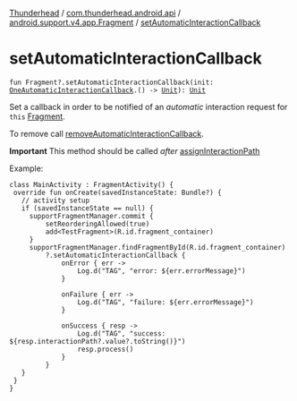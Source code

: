 [Thunderhead](../../index.md) / [com.thunderhead.android.api](../index.md) / [android.support.v4.app.Fragment](index.md) / [setAutomaticInteractionCallback](./set-automatic-interaction-callback.md)

# setAutomaticInteractionCallback

`fun Fragment?.setAutomaticInteractionCallback(init: `[`OneAutomaticInteractionCallback`](../../com.thunderhead.android.api.interactions/-one-automatic-interaction-callback/index.md)`.() -> `[`Unit`](https://kotlinlang.org/api/latest/jvm/stdlib/kotlin/-unit/index.html)`): `[`Unit`](https://kotlinlang.org/api/latest/jvm/stdlib/kotlin/-unit/index.html)

Set a callback in order to be notified of an *automatic*
interaction request for `this` [Fragment](#).

To remove call [removeAutomaticInteractionCallback](../android.app.-activity/remove-automatic-interaction-callback.md).

**Important**
This method should be called *after* [assignInteractionPath](../android.view.-view/assign-interaction-path.md)

Example:

```
class MainActivity : FragmentActivity() {
 override fun onCreate(savedInstanceState: Bundle?) {
   // activity setup
   if (savedInstanceState == null) {
     supportFragmentManager.commit {
         setReorderingAllowed(true)
         add<TestFragment>(R.id.fragment_container)
     }
     supportFragmentManager.findFragmentById(R.id.fragment_container)
         ?.setAutomaticInteractionCallback {
             onError { err ->
                 Log.d("TAG", "error: ${err.errorMessage}")
             }

             onFailure { err ->
                 Log.d("TAG", "failure: ${err.errorMessage}")
             }

             onSuccess { resp ->
                 Log.d("TAG", "success: ${resp.interactionPath?.value?.toString()}")
                 resp.process()
             }
         }
   }
 }
}
```

